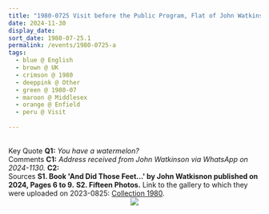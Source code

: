 ```yaml
---
title: "1980-0725 Visit before the Public Program, Flat of John Watkinson, 29, The Ridgeway, Enfield, Middlesex, EN2 8BP, UK"
date: 2024-11-30
display_date: 
sort_date: 1980-07-25.1
permalink: /events/1980-0725-a
tags:
  - blue @ English
  - brown @ UK
  - crimson @ 1980
  - deeppink @ Other
  - green @ 1980-07
  - maroon @ Middlesex
  - orange @ Enfield
  - peru @ Visit
  
---
```


<br>

<wave-list>
  <list-title color="DarkSeaGreen" width="55">Key Quote</list-title>
  <list-item color="BlanchedAlmond" width="280"><b>Q1:</b> <i>You have a watermelon?</i></list-item>
</wave-list>

<br>

<wave-list>
  <list-title color="DarkSeaGreen" width="55">Comments</list-title>
  <list-item color="BlanchedAlmond" width="280"><b>C1:</b> <i>Address received from John Watkinson via WhatsApp on 2024-1130.</i></list-item>
  <list-item color="Lavender" width="280"><b>C2:</b> <i></i></list-item>
</wave-list>

<br>

<wave-list>
  <list-title color="DarkSeaGreen" width="40">Sources</list-title>
  <list-item color="BlanchedAlmond"  width="280"><b>S1. Book 'And Did Those Feet...' by John Watkisnon published on 2024, Pages 6 to 9.</b></list-item>
    <list-item color="Lavender" width="280"><b>S2. Fifteen Photos.</b> Link to the gallery to which they were uploaded on 2023-0825: <a href="https://eternalmoments.smugmug.com/Collections/John-Watkinson-Collection/1980">Collection 1980</a>.</list-item> 
</wave-list>

<div style="text-align: center"><img src="https://pub-bcc3cbe9b1e94ba1ac28915f7a3900fa.r2.dev/1980-0725_Visit_to_the_Flat_of_John_Watkinson_before_Public_Program_Enfield_(North_London)_UK_06_Detail_(Photo_credit_Dawn_Woodhouse_John_Watkinson_Collection).jpg" /></div>